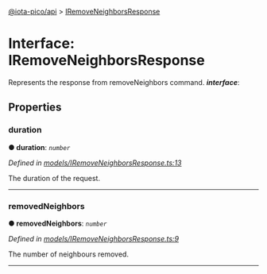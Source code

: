 [@iota-pico/api](../README.md) > [IRemoveNeighborsResponse](../interfaces/iremoveneighborsresponse.md)



# Interface: IRemoveNeighborsResponse


Represents the response from removeNeighbors command.
*__interface__*: 



## Properties
<a id="duration"></a>

###  duration

**●  duration**:  *`number`* 

*Defined in [models/IRemoveNeighborsResponse.ts:13](https://github.com/iotaeco/iota-pico-api/blob/73d3e3b/src/models/IRemoveNeighborsResponse.ts#L13)*



The duration of the request.




___

<a id="removedneighbors"></a>

###  removedNeighbors

**●  removedNeighbors**:  *`number`* 

*Defined in [models/IRemoveNeighborsResponse.ts:9](https://github.com/iotaeco/iota-pico-api/blob/73d3e3b/src/models/IRemoveNeighborsResponse.ts#L9)*



The number of neighbours removed.




___


